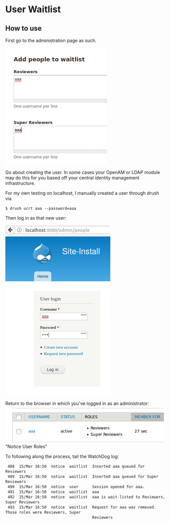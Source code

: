 User Waitlist
=============






How to use
-
First go to the administration page as such.

![Adding Names](img/adding_names.png "Adding names")

Go about creating the user. In some cases your OpenAM or LDAP module may do this for you based off your central 
identity management infrastructure. 

For my own testing on localhost, I manually created a user through drush via

```
$ drush ucrt aaa --password=aaa
```

Then log in as that new user:

!['New user log in'](img/login_as_that_new_user.png "Logging in as new user")


Return to the browser in which you've logged in as an administrator:
!['People listing'](img/notice_user_roles.png) "Notice User Roles"


To following along the process, tail the WatchDog log:

``` 
 488  15/Mar 16:50  notice  waitlist  Inserted aaa queued for Reviewers                                  
 489  15/Mar 16:50  notice  waitlist  Inserted aaa queued for Super Reviewers                            
 490  15/Mar 16:50  notice  user      Session opened for aaa.                                            
 491  15/Mar 16:50  notice  waitlist  aaa                                                                
 492  15/Mar 16:50  notice  waitlist  aaa is wait-listed to Reviewers, Super Reviewers                   
 493  15/Mar 16:50  notice  waitlist  Request for aaa was removed. Those roles were Reviewers, Super     
                                      Reviewers                                                          


```